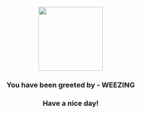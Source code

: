 <p align="center">
            <img src="https://raw.githubusercontent.com/PokeAPI/sprites/master/sprites/pokemon/110.png" width="150" height="150">
          </p>
          <h3 align="center">You have been greeted by - <b>WEEZING</b></h3>
          <h3 align="center">Have a nice day!</h3>
